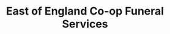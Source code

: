 ---
title: "East of England Co-op Funeral Services"
url: /cromer/east-of-england-co-op-funeral-services/
shop: funeral directors
---